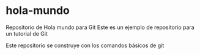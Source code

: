 # hola-mundo
Repositorio de Hola mundo para Git 
Este es un ejemplo de repositorio para un tutorial de Git

Este repositorio se construye con los comandos básicos de git
